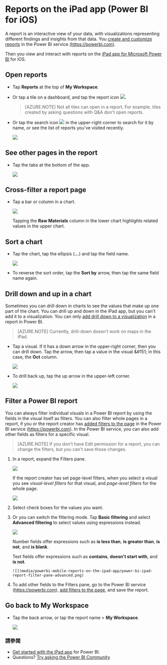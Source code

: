 <properties 
   pageTitle="Reports on the iPad app"
   description="Learn about viewing reports in the Power BI mobile app for iOS on the iPad. You create reports in the Power BI service, then interact with them in the mobile apps."
   services="powerbi" 
   documentationCenter="" 
   authors="maggiesMSFT" 
   manager="erikre" 
   backup=""
   editor=""
   tags=""
   qualityFocus="no"
   qualityDate=""/>
 
<tags
   ms.service="powerbi"
   ms.devlang="NA"
   ms.topic="article"
   ms.tgt_pltfrm="NA"
   ms.workload="powerbi"
   ms.date="10/10/2016"
   ms.author="maggies"/>
# <a name="reports-on-the-ipad-app-(power-bi-for-ios)"></a>Reports on the iPad app (Power BI for iOS)

A report is an interactive view of your data, with visualizations representing different findings and insights from that data. You <bpt id="p1">[</bpt>create and customize reports<ept id="p1">](powerbi-service-create-a-new-report.md)</ept> in the Power BI service <bpt id="p2">[</bpt>(https://powerbi.com)<ept id="p2">](https://powerbi.com)</ept>.

Then you view and interact with reports on the <bpt id="p1">[</bpt>iPad app for Microsoft Power BI<ept id="p1">](http://go.microsoft.com/fwlink/?LinkId=522062)</ept> for iOS.

## <a name="open-reports"></a>Open reports

-   Tap <bpt id="p1">**</bpt>Reports<ept id="p1">**</ept> at the top of <bpt id="p2">**</bpt>My Workspace<ept id="p2">**</ept>.

-   Or tap a tile on a dashboard, and tap the report icon <ph id="ph1">![](media/powerbi-mobile-reports-on-the-ipad-app/power-bi-ipad-open-report-icon.png)</ph>.

    > [AZURE.NOTE]  Not all tiles can open in a report. For example, tiles created by asking questions with Q&amp;A don't open reports.

-   Or tap the search icon <ph id="ph1">![](media/powerbi-mobile-reports-on-the-ipad-app/power-bi-ipad-search-icon.png)</ph> in the upper-right corner to search for it by name, or see the list of reports you've visited recently.

    ![](media/powerbi-mobile-reports-on-the-ipad-app/power-bi-ipad-report-search.png)

## <a name="see-other-pages-in-the-report"></a>See other pages in the report

-   Tap the tabs at the bottom of the app.

    ![](media/powerbi-mobile-reports-on-the-ipad-app/power-bi-ipad-report-tabs.png)


## <a name="cross-filter-a-report-page"></a>Cross-filter a report page

-   Tap a bar or column in a chart.

    ![](media/powerbi-mobile-reports-on-the-ipad-app/PBI_iPad_Xflter.png)

    Tapping the <bpt id="p1">**</bpt>Raw Materials<ept id="p1">**</ept> column in the lower chart highlights related values in the upper chart.

## <a name="sort-a-chart"></a>Sort a chart

-  Tap the chart, tap the ellipsis (<bpt id="p1">**</bpt>...<ept id="p1">**</ept>) and tap the field name.

    ![](media/powerbi-mobile-reports-on-the-ipad-app/power-bi-ipad-report-sort-order.png)

-   To reverse the sort order, tap the <bpt id="p1">**</bpt>Sort by<ept id="p1">**</ept> arrow, then tap the same field name again.

## <a name="drill-down-and-up-in-a-chart"></a>Drill down and up in a chart

Sometimes you can drill down in charts to see the values that make up one part of the chart. You can drill up and down in the iPad app, but you can't add it to a visualization. You can only <bpt id="p1">[</bpt>add drill down to a visualization<ept id="p1">](powerbi-service-drill-down-in-a-visualization.md)</ept> in a report in Power BI. 

> [AZURE.NOTE]  Currently, drill-down doesn't work on maps in the iPad.

-   Tap a visual. If it has a down arrow in the upper-right corner, then you can drill down. Tap the arrow, then tap a value in the visual &amp;#151; in this case, the <bpt id="p1">**</bpt>Oct<ept id="p1">**</ept> column.

    ![](media/powerbi-mobile-reports-on-the-ipad-app/PBI_iPad_DrillDownNew.png)

-   To drill back up, tap the up arrow in the upper-left corner.

    ![](media/powerbi-mobile-reports-on-the-ipad-app/PBI_iPad_DrillUpNew.png)

## <a name="filter-a-power-bi-report"></a>Filter a Power BI report

You can always filter individual visuals in a Power BI report by using the fields in the visual itself as filters. You can also filter whole pages in a report, if you or the report creator has <bpt id="p1">[</bpt>added filters to the page<ept id="p1">](powerbi-service-add-a-filter-to-a-report.md)</ept> in the Power BI service (<bpt id="p2">[</bpt>https://powerbi.com<ept id="p2">](http://powerbi.com/)</ept>). In the Power BI service, you can also add other fields as filters for a specific visual. 

> [AZURE.NOTE]  If you don't have Edit permission for a report, you can change the filters, but you can't save those changes. 

1. In a report, expand the Filters pane.

    ![](media/powerbi-mobile-reports-on-the-ipad-app/PBI_WinAppCollapsFilter.png)

    If the report creator has set page-level filters, when you select a visual you see <bpt id="p1">*</bpt>visual-level filters<ept id="p1">*</ept> for that visual, and <bpt id="p2">*</bpt>page-level filters<ept id="p2">*</ept> for the whole page.

    ![](media/powerbi-mobile-reports-on-the-ipad-app/power-bi-ipad-report-filter-pane-basic-visual.png)

2. Select check boxes for the values you want.

3. Or you can switch the filtering mode. Tap <bpt id="p1">**</bpt>Basic filtering<ept id="p1">**</ept> and select <bpt id="p2">**</bpt>Advanced filtering<ept id="p2">**</ept> to select values using expressions instead.

    ![](media/powerbi-mobile-reports-on-the-ipad-app/power-bi-ipad-report-filter-type.png)

     Number fields offer expressions such as <bpt id="p1">**</bpt>is less than<ept id="p1">**</ept>, <bpt id="p2">**</bpt>is greater than<ept id="p2">**</ept>, <bpt id="p3">**</bpt>is not<ept id="p3">**</ept>, and <bpt id="p4">**</bpt>is blank<ept id="p4">**</ept>.

     Text fields offer expressions such as <bpt id="p1">**</bpt>contains<ept id="p1">**</ept>, <bpt id="p2">**</bpt>doesn't start with<ept id="p2">**</ept>, and <bpt id="p3">**</bpt>is not<ept id="p3">**</ept>.

       ![](media/powerbi-mobile-reports-on-the-ipad-app/power-bi-ipad-report-filter-pane-advanced.png)

4.  To add other fields to the Filters pane, go to the Power BI service (<bpt id="p1">[</bpt>https://powerbi.com<ept id="p1">](http://powerbi.com/)</ept>), <bpt id="p2">[</bpt>add filters to the page<ept id="p2">](powerbi-service-add-a-filter-to-a-report.md)</ept>, and save the report.

## <a name="go-back-to-my-workspace"></a>Go back to My Workspace

-  Tap the back arrow, or tap the report name &gt; <bpt id="p1">**</bpt>My Workspace<ept id="p1">**</ept>.

    ![](media/powerbi-mobile-reports-in-the-windows-app/power-bi-windows-10-report-breadcrumb.png)


### <a name="see-also"></a>請參閱 

-  <bpt id="p1">[</bpt>Get started with the iPad app<ept id="p1">](powerbi-mobile-iphone-app-get-started.md)</ept> for Power BI.
- Questions? <bpt id="p1">[</bpt>Try asking the Power BI Community<ept id="p1">](http://community.powerbi.com/)</ept>


